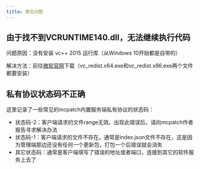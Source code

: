 ```yaml
---
title: 常见问题
---
```


## 由于找不到VCRUNTIME140.dll，无法继续执行代码

问题原因：没有安装 vc++ 2015 运行库（从Windows 10开始都是自带的）

解决方法：前往[微软官网](https://www.microsoft.com/zh-cn/download/details.aspx?id=48145&751be11f-ede8-5a0c-058c-2ee190a24fa6=True&44F86079-8679-400C-BFF2-9CA5F2BCBDFC=1)下载（vc_redist.x64.exe和vc_redist.x86.exe两个文件都要安装）

## 私有协议状态码不正确

这里记录了一些常见的mcpatch内置服务端私有协议的状态码：

+ 状态码-2：客户端请求的文件range无效。出现此错误后，请向mcpatch作者报告寻求解决办法
+ 状态码-1：客户端请求的文件不存在。通常是index.json文件不存在，这是因为管理端那边还没有任何一个更新包，打包一个后错误就会消失
+ 其它状态码：通常是客户端填写了错误的地址或者端口，连接到其它的软件服务上去了